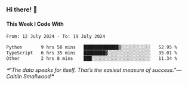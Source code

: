 ### Hi there! 👋

#### This Week I Code With
<!--START_SECTION:waka-->

```txt
From: 12 July 2024 - To: 19 July 2024

Python       9 hrs 58 mins   █████████████▒░░░░░░░░░░░   52.95 %
TypeScript   6 hrs 35 mins   ████████▓░░░░░░░░░░░░░░░░   35.01 %
Other        2 hrs 8 mins    ███░░░░░░░░░░░░░░░░░░░░░░   11.34 %
```

<!--END_SECTION:waka-->

<!--STARTS_HERE_QUOTE_README-->
<i>❝“The data speaks for itself. That’s the easiest measure of success.”— Caitlin Smallwood❞</i>
<!--ENDS_HERE_QUOTE_README-->
